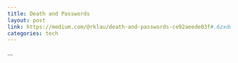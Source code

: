 ```yaml
---
title: Death and Passwords
layout: post
link: https://medium.com/@rklau/death-and-passwords-ce92aeede03f#.6zxdqijbn
categories: tech
---
```

...
